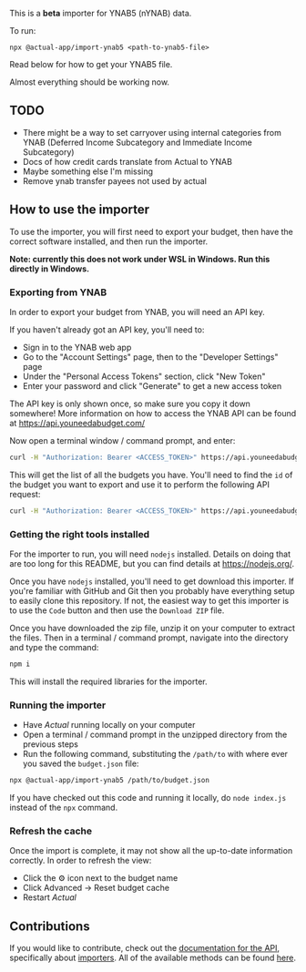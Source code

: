 
This is a **beta** importer for YNAB5 (nYNAB) data.

To run:

```
npx @actual-app/import-ynab5 <path-to-ynab5-file>
```

Read below for how to get your YNAB5 file.

Almost everything should be working now.

## TODO
 - There might be a way to set carryover using internal categories from YNAB (Deferred Income Subcategory and Immediate Income Subcategory)
 - Docs of how credit cards translate from Actual to YNAB
 - Maybe something else I'm missing
 - Remove ynab transfer payees not used by actual

## How to use the importer

To use the importer, you will first need to export your budget, then have the correct software installed, and then run the importer.

**Note: currently this does not work under WSL in Windows. Run this directly in Windows.**

### Exporting from YNAB

In order to export your budget from YNAB, you will need an API key.

If you haven't already got an API key, you'll need to:

  * Sign in to the YNAB web app
  * Go to the "Account Settings" page, then to the "Developer Settings" page
  * Under the "Personal Access Tokens" section, click "New Token"
  * Enter your password and click "Generate" to get a new access token

The API key is only shown once, so make sure you copy it down somewhere!  More information on how to access the YNAB API can be found at https://api.youneedabudget.com/

Now open a terminal window / command prompt, and enter:

```bash
curl -H "Authorization: Bearer <ACCESS_TOKEN>" https://api.youneedabudget.com/v1/budgets
```

This will get the list of all the budgets you have.  You'll need to find the `id` of the budget you want to export and use it to perform the following API request:

```bash
curl -H "Authorization: Bearer <ACCESS_TOKEN>" https://api.youneedabudget.com/v1/budgets/<BUDGET ID> --output budget.json
```
### Getting the right tools installed

For the importer to run, you will need `nodejs` installed.  Details on doing that are too long for this README, but you can find details at https://nodejs.org/.

Once you have `nodejs` installed, you'll need to get download this importer.  If you're familiar with GitHub and Git then you probably have everything setup to easily clone this repository.  If not, the easiest way to get this importer is to use the `Code` button and then use the `Download ZIP` file.

Once you have downloaded the zip file, unzip it on your computer to extract the files.  Then in a terminal / command prompt, navigate into the directory and type the command:

```bash
npm i
```

This will install the required libraries for the importer.

### Running the importer

* Have _Actual_ running locally on your computer
* Open a terminal / command prompt in the unzipped directory from the previous steps
* Run the following command, substituting the `/path/to` with where ever you saved the `budget.json` file:

```bash
npx @actual-app/import-ynab5 /path/to/budget.json
```

If you have checked out this code and running it locally, do `node index.js` instead of the `npx` command.

### Refresh the cache

Once the import is complete, it may not show all the up-to-date information correctly.  In order to refresh the view:

* Click the ⚙️ icon next to the budget name
* Click Advanced -> Reset budget cache
* Restart _Actual_


## Contributions
If you would like to contribute, check out the [documentation for the API](https://docs.actualbudget.org/Developers/using-the-API), specifically about [importers](https://docs.actualbudget.org/Developers/using-the-API#writing-data-importers). All of the available methods can be found [here](https://docs.actualbudget.org/Developers/API).
